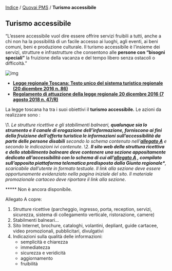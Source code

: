  [Indice](index.html) / [Quovai PMS](quovai-pms-it.md) / **Turismo accessibile**

## Turismo accessibile

“L’essere accessibile vuol dire essere offrire servizi fruibili a tutti, anche a chi  non ha la possibilità di un facile accesso ai luoghi, agli eventi, ai beni comuni, beni e produzione culturale. Il turismo accessibile è l’insieme dei servizi, strutture e infrastrutture che consentono alle **persone con “bisogni speciali”** la fruizione della vacanza e del tempo libero senza ostacoli o difficoltà.”

![img](https://blog.quovai.com/wp-content/uploads/2020/01/turismo-accessibile-300x240.png)

- [**Legge regionale Toscana: Testo unico del sistema turistico regionale (20 dicembre 2016 n. 86)**](http://raccoltanormativa.consiglio.regione.toscana.it/articolo?urndoc=urn:nir:regione.toscana:legge:2016-12-20;86)
- **[Regolamento di attuazione della legge regionale 20 dicembre 2016 (7 agosto 2018 n. 47/R)](http://raccoltanormativa.consiglio.regione.toscana.it/articolo?urndoc=urn:nir:regione.toscana:regolamento.giunta:2018-08-07;47/R&dl_t=text/xml&dl_a=y&dl_id=&pr=idx,0;artic,0;articparziale,1&anc=tit1)** 

La legge toscana ha tra i suoi obiettivi il **turismo accessibile.** Le azioni da realizzare sono :

\1. *Le strutture ricettive e gli stabilimenti balneari, **qualunque sia lo strumento e il canale di erogazione dell’informazione, forniscono ai fini della fruizione dell’offerta turistica le informazioni sull’accessibilità da parte delle persone disabili** secondo lo schema contenuto nell’**[allegato A](https://www.regione.toscana.it/documents/10180/15561005/PARTE+I+n.+36+del+10.08.2018.pdf#page=29)** e secondo le indicazioni ivi contenute*.
\2. ***Il sito web della struttura ricettiva e dello stabilimento balneare deve contenere una sezione appositamente dedicata all’accessibilità con lo schema di cui all’[allegato A](https://www.regione.toscana.it/documents/10180/15561005/PARTE+I+n.+36+del+10.08.2018.pdf#page=29) , compilato sull’apposita piattaforma telematica predisposta dalla Giunta regionale\*****, scaricabile dall’utente in formato testuale. Il link alla sezione deve essere opportunamente evidenziato nella pagina iniziale del sito. Il materiale promozionale cartaceo deve riportare il link alla sezione*.

***** Non è ancora disponibile.

Allegato A copre:

1. Strutture ricettive (parcheggio, ingresso, porta, reception, servizi, sicurezza, sistema di collegamento verticale, ristorazione, camere)
2. Stabilmenti balneari…
3. Sito Internet, brochure, cataloghi, volantini, depliant, guide cartacee, video promozionali, pubblicitari, divulgativi
4. Indicazioni sulla qualità delle informazioni:
   - semplicità e chiarezza
   - immediatezza
   - sicurezza e veridicità
   - aggiornamento
   - fruibilità